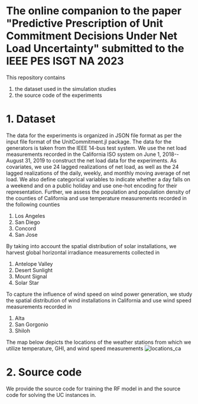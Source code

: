 # The online companion to the paper "Predictive Prescription of Unit Commitment Decisions Under Net Load Uncertainty" submitted to the IEEE PES ISGT NA 2023 #

This repository contains 
1. the dataset used in the simulation studies
2. the source code of the experiments

# 1. Dataset #

The data for the experiments is organized in JSON file format as per the input file format of the UnitCommitment.jl package. The data for the generators is taken from the IEEE 14-bus test system. We use the net load measurements recorded in the California ISO system on June 1, 2018--August 31, 2019 to construct the net load data for the experiments. As covariates, we use 24 lagged realizations of net load, as well as the 24 lagged realizations of the daily, weekly, and monthly moving average of net load. We also define categorical variables to indicate whether a day falls on a weekend and on a public holiday and use one-hot encoding for their representation. Further, we assess the population and population density of the counties of California and use temperature measurements recorded in the following counties
1. Los Angeles
2. San Diego
3. Concord
4. San Jose

By taking into account the spatial distribution of solar installations, we harvest global horizontal irradiance measurements collected in
1. Antelope Valley
2. Desert Sunlight
3. Mount Signal
4. Solar Star

To capture the influence of wind speed on wind power generation, we study the spatial distribution of wind installations in California and use wind speed measurements recorded in
1. Alta
2. San Gorgonio
3. Shiloh

The map below depicts the locations of the weather stations from which we utilize temperature, GHI, and wind speed measurements
![locations_ca](https://user-images.githubusercontent.com/65395490/192755247-df5afefb-0c6f-4ca2-a94a-689e5d51e870.png)

# 2. Source code #
We provide the source code for training the RF model in and the source code for solving the UC instances in.
